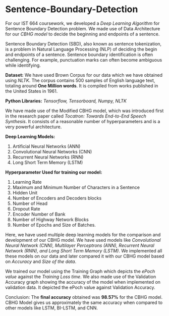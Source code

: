 # Sentence-Boundary-Detection

For our IST 664 coursework, we developed a *Deep Learning Algorithm* for Sentence Boundary Detection problem. We made use of Data Architecture for our *CBHG model* to decide the beginning and endpoints of a sentence.

Sentence Boundary Detection (SBD), also known as sentence tokenization, is a problem in Natural Language Processing (NLP) of deciding the begin and endpoints of a sentence. Sentence boundary identification is often challenging. For example, punctuation marks can often become ambiguous while identifying.

**Dataset:** We have used Brown Corpus for our data which we have obtained using *NLTK*. The corpus contains 500 samples of English language text, totaling around **One Million words**. It is compiled from works published in the United States in 1961. 

**Python Libraries:** *Tensorflow, Tensorboard, Numpy, NLTK*

We have made use of the Modified CBHG model, which was introduced first in the research paper called *Tocatron: Towards End-to-End Speech Synthesis*. It consists of a reasonable number of hyperparameters and is a very powerful architecture. 

**Deep Learning Models:**
1. Artificial Neural Networks (ANN)
2. Convolutional Neural Networks (CNN)
3. Recurrent Neural Networks (RNN)
4. Long Short Term Memory (LSTM)

**Hyperparameter Used for training our model:**
1. Learning Rate 
2. Maximum and Minimum Number of Characters in a Sentence
3. Hidden Unit 
4. Number of Encoders and Decoders blocks 
5. Number of Head 
6. Dropout Rate 
7. Encoder Number of Bank 
8. Number of Highway Network Blocks 
9. Number of Epochs and Size of Batches. 

Here, we have used multiple deep learning models for the comparison and development of our CBHG model. We have used models like *Convolutional Neural Network (CNN), Multilayer Perceptrons (ANN), Recurrent Neural Network (RNN), and Long Short Term Memory (LSTM)*. We implemented all these models on our data and later compared it with our CBHG model based on *Accuracy* and *Size of the data*. 

We trained our model using the Training Graph which depicts the *ePoch value* against the *Training Loss time*. We also made use of the Validation Accuracy graph showing the accuracy of the model when implemented on validation data. It depicted the ePoch value against Validation Accuracy. 

Conclusion: The **final accuracy** obtained was **98.57%** for the CBHG model. CBHG Model gives us approximately the same accuracy when compared to other models like LSTM, BI-LSTM, and CNN.
